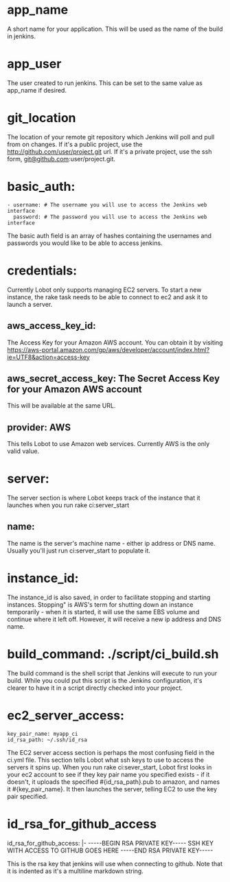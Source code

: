# app_name
A short name for your application.  This will be used as the name of the build in jenkins.

# app_user
The user created to run jenkins.  This can be set to the same value as app_name if desired.

# git_location
The location of your remote git repository which Jenkins will poll and pull from on changes.  If it's a public project, use the http://github.com/user/project.git url.  If it's a private project, use the ssh form, git@github.com:user/project.git.

# basic_auth:
	- username: # The username you will use to access the Jenkins web interface
	  password: # The password you will use to access the Jenkins web interface
The basic auth field is an array of hashes containing the usernames and passwords you would like to be able to access jenkins.

# credentials:
Currently Lobot only supports managing EC2 servers. To start a new instance, the rake task needs to be able to connect to ec2 and ask it to launch a server.
##  aws_access_key_id:
The Access Key for your Amazon AWS account.  You can obtain it by visiting 
https://aws-portal.amazon.com/gp/aws/developer/account/index.html?ie=UTF8&action=access-key
##  aws_secret_access_key: The Secret Access Key for your Amazon AWS account
This will be available at the same URL.
##  provider: AWS
This tells Lobot to use Amazon web services.  Currently AWS is the only valid value.

# server:
The server section is where Lobot keeps track of the instance that it launches when you run rake ci:server_start
##  name:
The name is the server's machine name - either ip address or DNS name.  Usually you'll just run ci:server_start to populate it.
#  instance_id:
The instance_id is also saved, in order to facilitate stopping and starting instances.  Stopping" is AWS's term for shutting down an instance temporarily - when it is started, it will use the same EBS volume and continue where it left off.  However, it will receive a new ip address and DNS name.

# build_command: ./script/ci_build.sh
The build command is the shell script that Jenkins will execute to run your build.  While you could put this script is the Jenkins configuration, it's clearer to have it in a script directly checked into your project.

# ec2_server_access: 
	key_pair_name: myapp_ci
	id_rsa_path: ~/.ssh/id_rsa

The EC2 server access section is perhaps the most confusing field in the ci.yml file. This section tells Lobot what ssh keys to use to access the servers it spins up.  When you run rake ci:sever_start, Lobot first looks in your ec2 account to see if they key pair name you specified exists - if it doesn't, it uploads the specified #{id_rsa_path}.pub to amazon, and names it #{key_pair_name}.  It then launches the server, telling EC2 to use the key pair specified.

# id_rsa_for_github_access
id_rsa_for_github_access: |-
  -----BEGIN RSA PRIVATE KEY-----
  SSH KEY WITH ACCESS TO GITHUB GOES HERE
  -----END RSA PRIVATE KEY-----

This is the rsa key that jenkins will use when connecting to github. Note that it is indented as it's a multiline markdown string.